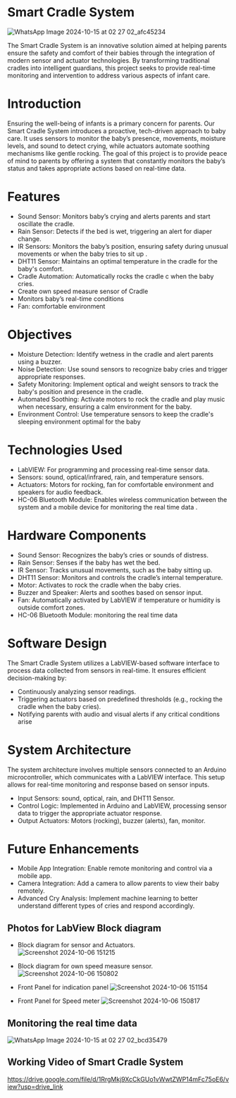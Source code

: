 # Smart Cradle System
![WhatsApp Image 2024-10-15 at 02 27 02_afc45234](https://github.com/user-attachments/assets/b5692d79-67ac-4deb-9df7-20dada852530)

The Smart Cradle System is an innovative solution aimed at helping parents ensure the safety and comfort of their babies through the integration of modern sensor and actuator technologies. By transforming traditional cradles into intelligent guardians, this project seeks to provide real-time monitoring and intervention to address various aspects of infant care.

# Introduction
Ensuring the well-being of infants is a primary concern for parents. Our Smart Cradle System introduces a proactive, tech-driven approach to baby care. It uses sensors to monitor the baby’s presence, movements, moisture levels, and sound to detect crying, while actuators automate soothing mechanisms like gentle rocking.
The goal of this project is to provide peace of mind to parents by offering a system that constantly monitors the baby’s status and takes appropriate actions based on real-time data.

# Features
* Sound Sensor: Monitors baby’s crying and alerts parents and start oscillate the cradle.
* Rain Sensor: Detects if the bed is wet, triggering an alert for diaper change.
* IR Sensors: Monitors the baby’s position, ensuring safety during unusual movements or when the baby tries to sit up .
* DHT11 Sensor: Maintains an optimal temperature in the cradle for the baby's comfort.
* Cradle Automation: Automatically rocks the cradle c when the baby cries.
* Create own speed measure sensor of Cradle
* Monitors baby’s real-time conditions
* Fan: comfortable environment

# Objectives
* Moisture Detection: Identify wetness in the cradle and alert parents using a buzzer.
* Noise Detection: Use sound sensors to recognize baby cries and trigger appropriate responses.
* Safety Monitoring: Implement optical and weight sensors to track the baby's position and presence in the cradle.
* Automated Soothing: Activate motors to rock the cradle and play music when necessary, ensuring a calm environment for the baby.
* Environment Control: Use temperature sensors to keep the cradle's sleeping environment optimal for the baby

# Technologies Used
* LabVIEW: For programming and processing real-time sensor data.
* Sensors: sound, optical/infrared, rain, and temperature sensors.
* Actuators: Motors for rocking, fan for comfortable environment and speakers for audio feedback.
* HC-06 Bluetooth Module: Enables wireless communication between the system and a mobile device for monitoring the real time data .

# Hardware Components
* Sound Sensor: Recognizes the baby’s cries or sounds of distress.
* Rain Sensor: Senses if the baby has wet the bed.
* IR Sensor: Tracks unusual movements, such as the baby sitting up.
* DHT11 Sensor: Monitors and controls the cradle’s internal temperature.
* Motor: Activates to rock the cradle when the baby cries.
* Buzzer and Speaker: Alerts and soothes based on sensor input.
* Fan: Automatically activated by LabVIEW if temperature or humidity is outside comfort zones.
* HC-06 Bluetooth Module: monitoring the real time data

# Software Design
The Smart Cradle System utilizes a LabVIEW-based software interface to process data collected from sensors in real-time. It ensures efficient decision-making by:
* Continuously analyzing sensor readings.
* Triggering actuators based on predefined thresholds (e.g., rocking the cradle when the baby cries).
* Notifying parents with audio and visual alerts if any critical conditions arise

# System Architecture
The system architecture involves multiple sensors connected to an Arduino microcontroller, which communicates with a LabVIEW interface. This setup allows for real-time monitoring and response based on sensor inputs.
* Input Sensors: sound, optical, rain, and DHT11 Sensor.
* Control Logic: Implemented in Arduino and LabVIEW, processing sensor data to trigger the appropriate actuator response.
* Output Actuators: Motors (rocking), buzzer (alerts), fan, monitor.

# Future Enhancements
* Mobile App Integration: Enable remote monitoring and control via a mobile app.
* Camera Integration: Add a camera to allow parents to view their baby remotely.
* Advanced Cry Analysis: Implement machine learning to better understand different types of cries and respond accordingly.

## Photos for LabView Block diagram
* Block diagram for sensor and Actuators.
![Screenshot 2024-10-06 151215](https://github.com/user-attachments/assets/76b23d0c-af7d-45db-9a9e-2be085b1723a)

*  Block diagram for own speed measure sensor.
![Screenshot 2024-10-06 150802](https://github.com/user-attachments/assets/181ee099-f539-4113-9f68-aa7328aab10a)

* Front Panel for indication panel
![Screenshot 2024-10-06 151154](https://github.com/user-attachments/assets/410e7578-8240-4683-91c0-2bf933641242)

* Front Panel for Speed meter
![Screenshot 2024-10-06 150817](https://github.com/user-attachments/assets/2e7b4873-207f-42fe-aec1-eb1a71a9d6cb)

##  Monitoring the real time data
![WhatsApp Image 2024-10-15 at 02 27 02_bcd35479](https://github.com/user-attachments/assets/7303855a-4f65-4b98-bf6a-092b9fc2055d)

## Working Video of Smart Cradle System
https://drive.google.com/file/d/1RrgMkj9XcCkGUo1vWwtZWP14mFc75oE6/view?usp=drive_link


